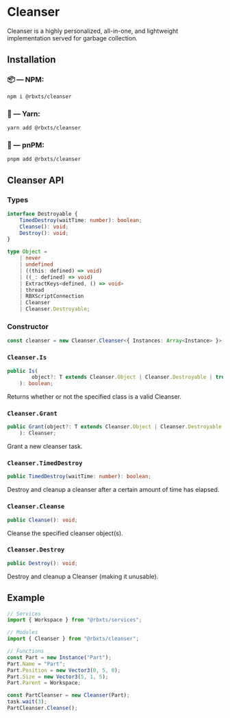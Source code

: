 # Cleanser

Cleanser is a highly personalized, all-in-one, and lightweight implementation served for garbage collection.

## Installation

### 📦 — NPM:

```
npm i @rbxts/cleanser
```

### 🧶 — Yarn:

```
yarn add @rbxts/cleanser
```

### 📀 — pnPM:

```
pnpm add @rbxts/cleanser
```

## Cleanser API

### Types

```ts
interface Destroyable {
	TimedDestroy(waitTime: number): boolean;
	Cleanse(): void;
	Destroy(): void;
}

type Object =
	| never
	| undefined
	| ((this: defined) => void)
	| ((_: defined) => void)
	| ExtractKeys<defined, () => void>
	| thread
	| RBXScriptConnection
	| Cleanser
	| Cleanser.Destroyable;
```

### Constructor

```ts
const cleanser = new Cleanser.Cleanser<{ Instances: Array<Instance> }>();
```

### `Cleanser.Is`

```ts
public Is(
		object?: T extends Cleanser.Object | Cleanser.Destroyable | true ? RBXScriptConnection : T | defined,
	): boolean;
```

Returns whether or not the specified class is a valid Cleanser.

### `Cleanser.Grant`

```ts
public Grant(object?: T extends Cleanser.Object | Cleanser.Destroyable | true ? RBXScriptConnection : T |   defined,
	): Cleanser;
```

Grant a new cleanser task.

### `Cleanser.TimedDestroy`

```ts
public TimedDestroy(waitTime: number): boolean;
```

Destroy and cleanup a cleanser after a certain amount of time has elapsed.

### `Cleanser.Cleanse`

```ts
public Cleanse(): void;
```

Cleanse the specified cleanser object(s).

### `Cleanser.Destroy`

```ts
public Destroy(): void;
```

Destroy and cleanup a Cleanser (making it unusable).

## Example

```ts
// Services
import { Workspace } from "@rbxts/services";

// Modules
import { Cleanser } from "@rbxts/cleanser";

// Functions
const Part = new Instance("Part");
Part.Name = "Part";
Part.Position = new Vector3(0, 5, 0);
Part.Size = new Vector3(5, 1, 5);
Part.Parent = Workspace;

const PartCleanser = new Cleanser(Part);
task.wait(3);
PartCleanser.Cleanse();
```
